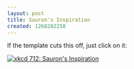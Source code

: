 ```yaml
---
layout: post
title: Sauron's Inspiration
created: 1268202258
---
```

If the template cuts this off, just click on it:

[![xkcd 712: Sauron's Inspiration](http://imgs.xkcd.com/comics/single_ladies.png)](http://xkcd.com/712/)
